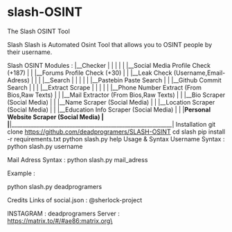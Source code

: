 # slash-OSINT
The Slash OSINT Tool


Slash
Slash is Automated Osint Tool that allows you to OSINT people by their username.


Slash OSINT Modules :
|__Checker                                                    |
|  |                                                          |
|  |__Social Media Profile Check (+187)                       |
|  |__Forums Profile Check (+30)                              |
|  |__Leak Check (Username,Email-Adress)                      |
|                                                             |
|__Search                                                     |
|  |                                                          |
|  |__Pastebin Paste Search                                   |
|  |__Github Commit Search                                    |
|                                                             |
|__Extract Scrape                                             |
|  |                                                          |
|  |__Phone Number Extract      (From Bios,Raw Texts)         |
|  |__Mail Extractor            (From Bios,Raw Texts)         |
|  |__Bio Scraper               (Social Media)                |
|  |__Name Scraper              (Social Media)                |
|  |__Location Scraper          (Social Media)                |
|  |__Education Info Scraper    (Social Media)                |
|  |__Personal Website Scraper  (Social Media)                |
|__|__________________________________________________________|
Installation
git clone https://github.com/deadprogramers/SLASH-OSINT
cd slash
pip install -r requirements.txt
python slash.py help
Usage & Syntax
Username Syntax : python slash.py username

Mail Adress Syntax : python slash.py mail_adress

Example :

python slash.py deadprogramers


Credits
Links of social.json : @sherlock-project

INSTAGRAM : deadprogramers
Server : https://matrix.to/#/#ae86:matrix.org\
